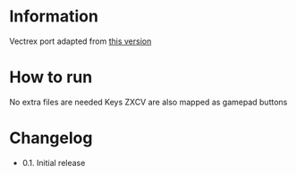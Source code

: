 # Information
Vectrex port adapted from [this version](https://github.com/turri21/Vectrex_poseidon-ep4cgx150)

# How to run
No extra files are needed
Keys ZXCV are also mapped as gamepad buttons


# Changelog
- 0.1. Initial release
